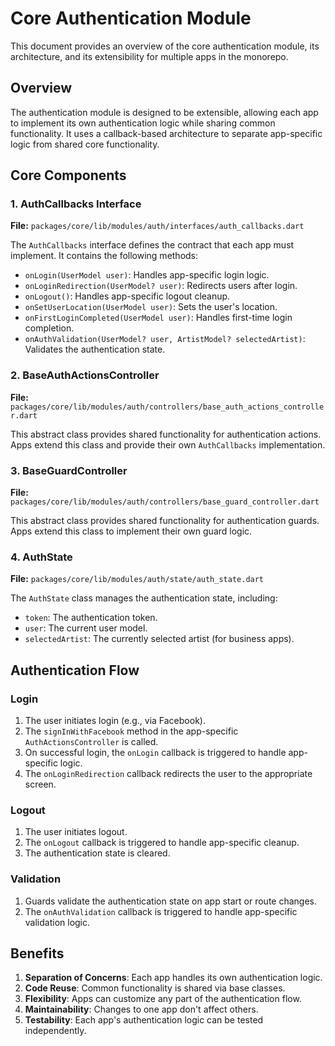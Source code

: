 # Core Authentication Module

This document provides an overview of the core authentication module, its architecture, and its extensibility for multiple apps in the monorepo.

## Overview

The authentication module is designed to be extensible, allowing each app to implement its own authentication logic while sharing common functionality. It uses a callback-based architecture to separate app-specific logic from shared core functionality.

## Core Components

### 1. AuthCallbacks Interface

**File:** `packages/core/lib/modules/auth/interfaces/auth_callbacks.dart`

The `AuthCallbacks` interface defines the contract that each app must implement. It contains the following methods:

- `onLogin(UserModel user)`: Handles app-specific login logic.
- `onLoginRedirection(UserModel? user)`: Redirects users after login.
- `onLogout()`: Handles app-specific logout cleanup.
- `onSetUserLocation(UserModel user)`: Sets the user's location.
- `onFirstLoginCompleted(UserModel user)`: Handles first-time login completion.
- `onAuthValidation(UserModel? user, ArtistModel? selectedArtist)`: Validates the authentication state.

### 2. BaseAuthActionsController

**File:** `packages/core/lib/modules/auth/controllers/base_auth_actions_controller.dart`

This abstract class provides shared functionality for authentication actions. Apps extend this class and provide their own `AuthCallbacks` implementation.

### 3. BaseGuardController

**File:** `packages/core/lib/modules/auth/controllers/base_guard_controller.dart`

This abstract class provides shared functionality for authentication guards. Apps extend this class to implement their own guard logic.

### 4. AuthState

**File:** `packages/core/lib/modules/auth/state/auth_state.dart`

The `AuthState` class manages the authentication state, including:
- `token`: The authentication token.
- `user`: The current user model.
- `selectedArtist`: The currently selected artist (for business apps).

## Authentication Flow

### Login
1. The user initiates login (e.g., via Facebook).
2. The `signInWithFacebook` method in the app-specific `AuthActionsController` is called.
3. On successful login, the `onLogin` callback is triggered to handle app-specific logic.
4. The `onLoginRedirection` callback redirects the user to the appropriate screen.

### Logout
1. The user initiates logout.
2. The `onLogout` callback is triggered to handle app-specific cleanup.
3. The authentication state is cleared.

### Validation
1. Guards validate the authentication state on app start or route changes.
2. The `onAuthValidation` callback is triggered to handle app-specific validation logic.

## Benefits

1. **Separation of Concerns**: Each app handles its own authentication logic.
2. **Code Reuse**: Common functionality is shared via base classes.
3. **Flexibility**: Apps can customize any part of the authentication flow.
4. **Maintainability**: Changes to one app don't affect others.
5. **Testability**: Each app's authentication logic can be tested independently.